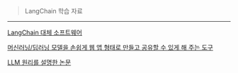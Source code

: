 > LangChain 학습 자료

--- 

[LangChain 대체 소프트웨어](https://mirascope.com/blog/langchain-alternatives)

[머신러닝/딥러닝 모델을 손쉽게 웹 앱 형태로 만들고 공유할 수 있게 해 주는 도구](https://www.gradio.app/)

[LLM 원리를 설명한 논문](https://readwise-assets.s3.amazonaws.com/media/wisereads/articles/foundations-of-large-language-/2501.09223v1.pdf)